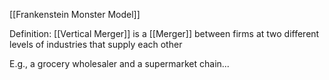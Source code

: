[[Frankenstein Monster Model]]

Definition: [[Vertical Merger]] is a [[Merger]] between firms at two different levels of industries that supply each other

E.g., a grocery wholesaler and a supermarket chain...